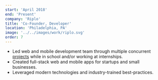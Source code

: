 ```yaml
---
start: 'April 2018'
end: 'Present'
company: 'Riplo'
title: 'Co-Founder, Developer'
location: 'Philadelphia, PA'
image: '../../images/work/riplo.svg'
order: 7
---
```


- Led web and mobile development team through multiple concurrent [projects](https://www.riplo.io) while in school and/or working at internships.
- Created full-stack web and mobile apps for startups and small businesses.
- Leveraged modern technologies and industry-trained best-practices.
